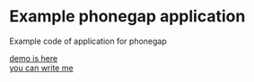 # Example phonegap application
Example code of application for phonegap

[demo is here](https://b1mmy.github.io/uscreen/)  
[you can write me](https://vk.com/bimmy)  

